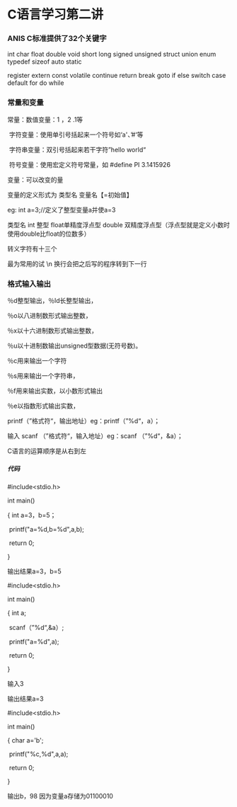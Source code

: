 # C语言学习第二讲

### ANIS C标准提供了32个关键字

int char float double void short long signed unsigned struct union enum typedef sizeof auto static

register extern const  volatile continue return break goto if else switch case default for do while

### 常量和变量

常量：数值变量：1 ，2 .1等

​           字符变量：使用单引号括起来一个符号如‘a'、’#‘等

​           字符串变量：双引号括起来若干字符”hello world“

​            符号变量：使用宏定义符号常量，如 #define PI 3.1415926

变量：可以改变的量

变量的定义形式为 类型名 变量名【=初始值】

eg:  int a=3;//定义了整型变量a并使a=3

类型名 int 整型       float单精度浮点型     double 双精度浮点型（浮点型就是定义小数时使用double比float的位数多）

转义字符有十三个

最为常用的试 \n 换行会把之后写的程序转到下一行

### 格式输入输出

％d整型输出，％ld长整型输出，

％o以八进制数形式输出整数，

％x以十六进制数形式输出整数，

％u以十进制数输出unsigned型数据(无符号数)。

％c用来输出一个字符

％s用来输出一个字符串，

％f用来输出实数，以小数形式输出

％e以指数形式输出实数，

printf（”格式符“，输出地址）eg：printf（”%d“，a）；

输入 scanf （”格式符“，输入地址）eg：scanf （”%d“，&a）；

C语言的运算顺序是从右到左

##### 代码

#include<stdio.h>

int main()

{     int a=3，b=5；

​      printf("a=%d,b=%d",a,b);

​      return 0;

}

输出结果a=3，b=5

#include<stdio.h>

int main()

{     int a;

​      scanf（”%d“,&a）;

​      printf("a=%d",a);

​      return 0;

}

输入3

输出结果a=3

#include<stdio.h>

int main()

{     char a='b';

​      printf("%c,%d",a,a);

​      return 0;

}

输出b，98 因为变量a存储为01100010




